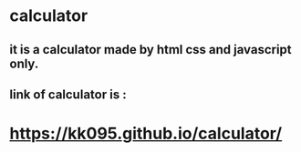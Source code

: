 # calculator

## it is a calculator made by html css and javascript only.
## link of calculator is :

# https://kk095.github.io/calculator/
